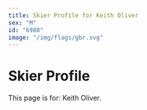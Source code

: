 ```yaml
---
title: Skier Profile for Keith Oliver
sex: "M"
id: "6988"
image: "/img/flags/gbr.svg" 
---
```


# Skier Profile

This page is for: Keith Oliver.
    